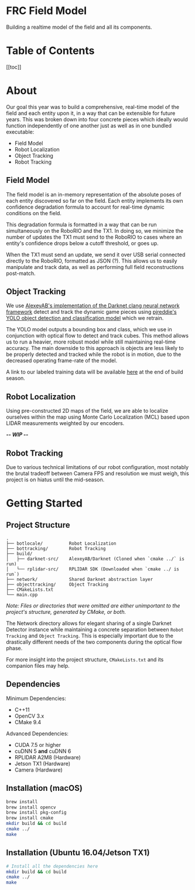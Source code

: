 # FRC Field Model
Building a realtime model of the field and all its components.

# Table of Contents

[[toc]]

# About

Our goal this year was to build a comprehensive, real-time model of the field and each entity upon it, in a way that can be extensible for future years. This was broken down into four concrete pieces which ideally would function independently of one another just as well as in one bundled executable:
- Field Model
- Robot Localization
- Object Tracking
- Robot Tracking

## Field Model

The field model is an in-memory representation of the absolute poses of each entity discovered so far on the field. Each entity implements its own confidence degradation formula to account for real-time dynamic conditions on the field.

This degradation formula is formatted in a way that can be run simultaneously on the RoboRIO and the TX1. In doing so, we minimize the number of updates the TX1 must send to the RoboRIO to cases where an entity's confidence drops below a cutoff threshold, or goes up.

When the TX1 must send an update, we send it over USB serial connected directly to the RoboRIO, formatted as JSON (?). This allows us to easily manipulate and track data, as well as performing full field reconstructions post-match.

## Object Tracking

We use [AlexeyAB's implementation of the Darknet clang neural network framework](https://github.com/AlexeyAB/darknet) detect and track the dynamic game pieces using [pjreddie's YOLO object detection and classification model](https://pjreddie.com/darknet/yolo/) which we retrain.

The YOLO model outputs a bounding box and class, which we use in conjunction with optical flow to detect and track cubes. This method allows us to run a heavier, more robust model while still maintaining real-time accuracy. The main downside to this approach is objects are less likely to be properly detected and tracked while the robot is in motion, due to the decreased operating frame-rate of the model.

A link to our labeled training data will be available [here](#) at the end of build season.

## Robot Localization

Using pre-constructed 2D maps of the field, we are able to localize ourselves within the map using Monte Carlo Localization (MCL) based upon LIDAR measurements weighted by our encoders.

***-- WIP --***

## Robot Tracking

Due to various technical limitations of our robot configuration, most notably the brutal tradeoff between Camera FPS and resolution we must weigh, this project is on hiatus until the mid-season.

# Getting Started

## Project Structure

```ASCII
.
├── botlocale/          Robot Localization
├── bottracking/        Robot Tracking
├── build/
│   ├── darknet-src/    AlexeyAB/Darknet (Cloned when `cmake ../` is run)
│   └── rplidar-src/    RPLIDAR SDK (Downloaded when `cmake ../ is run`)
├── network/            Shared Darknet abstraction layer
├── objecttracking/     Object Tracking
├── CMakeLists.txt
└── main.cpp
```

*Note: Files or directories that were omitted are either unimportant to the project's structure, generated by CMake, or both.*

The Network directory allows for elegant sharing of a single Darknet Detector instance while maintaining a concrete separation between `Robot Tracking` and `Object Tracking`. This is especially important due to the drastically different needs of the two components during the optical flow phase.  

For more insight into the project structure, `CMakeLists.txt` and its companion files may help.

## Dependencies
Minimum Dependencies:
- C++11
- OpenCV 3.x
- CMake 9.4

Advanced Dependencies:
- CUDA 7.5 or higher
- cuDNN 5 **and** cuDNN 6
- RPLIDAR A2M8 (Hardware)
- Jetson TX1 (Hardware)
- Camera (Hardware)

## Installation (macOS)

```bash
brew install 
brew install opencv
brew install pkg-config
brew install cmake
mkdir build && cd build
cmake ../
make
```

## Installation (Ubuntu 16.04/Jetson TX1)

```bash
# Install all the dependencies here
mkdir build && cd build
cmake ../
make
```